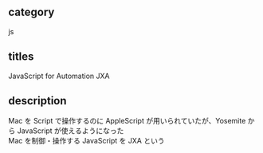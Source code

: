 ## category

js

## titles

JavaScript for Automation
JXA

## description

Mac を Script で操作するのに AppleScript が用いられていたが、Yosemite から JavaScript が使えるようになった  
Mac を制御・操作する JavaScript を JXA という
